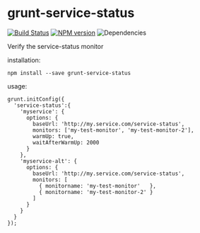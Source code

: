 # grunt-service-status
[![Build Status](https://travis-ci.org/andyroyle/grunt-service-status.png?branch=master)](https://travis-ci.org/andyroyle/grunt-service-status) [![NPM version](https://badge.fury.io/js/grunt-service-status.png)](http://badge.fury.io/js/grunt-service-status) ![Dependencies](https://david-dm.org/andyroyle/grunt-service-status.png)

Verify the service-status monitor

installation:

```npm install --save grunt-service-status```

usage:

```
grunt.initConfig({
  'service-status':{
    'myservice': {
      options: {
        baseUrl: 'http://my.service.com/service-status',
        monitors: ['my-test-monitor', 'my-test-monitor-2'],
        warmUp: true,
        waitAfterWarmUp: 2000
      }
    },
    'myservice-alt': {
      options: {
        baseUrl: 'http://my.service.com/service-status',
        monitors: [
          { monitorname: 'my-test-monitor'   },
          { monitorname: 'my-test-monitor-2' }
        ]
      }
    }
  }
});
